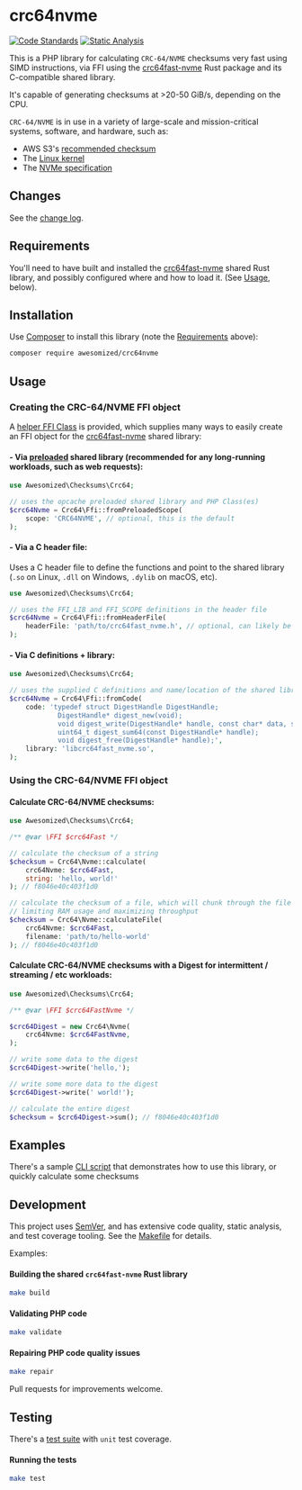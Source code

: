 # crc64nvme
[![Code Standards](https://github.com/awesomized/crc64nvme/actions/workflows/code-standards.yml/badge.svg?branch=main)](https://github.com/awesomized/crc64nvme/actions/workflows/code-standards.yml)
[![Static Analysis](https://github.com/awesomized/crc64nvme/actions/workflows/static-analysis.yml/badge.svg?branch=main)](https://github.com/awesomized/crc64nvme/actions/workflows/static-analysis.yml)

This is a PHP library for calculating `CRC-64/NVME` checksums very fast using SIMD instructions, via FFI using the [crc64fast-nvme](https://github.com/awesomized/crc64fast-nvme) Rust package and its C-compatible shared library.

It's capable of generating checksums at >20-50 GiB/s, depending on the CPU.

`CRC-64/NVME` is in use in a variety of large-scale and mission-critical systems, software, and hardware, such as:
- AWS S3's [recommended checksum](https://docs.aws.amazon.com/AmazonS3/latest/userguide/checking-object-integrity.html)
- The [Linux kernel](https://github.com/torvalds/linux/blob/786c8248dbd33a5a7a07f7c6e55a7bfc68d2ca48/lib/crc64.c#L66-L73)
- The [NVMe specification](https://nvmexpress.org/wp-content/uploads/NVM-Express-NVM-Command-Set-Specification-1.0d-2023.12.28-Ratified.pdf)

## Changes

See the [change log](CHANGELOG.md).

## Requirements

You'll need to have built and installed the [crc64fast-nvme](https://github.com/awesomized/crc64fast-nvme) shared Rust library, and possibly configured where and how to load it. (See [Usage](#Usage), below).

## Installation

Use [Composer](https://getcomposer.org) to install this library (note the [Requirements](#Requirements) above):

```bash
composer require awesomized/crc64nvme
```


## Usage

### Creating the CRC-64/NVME FFI object 

A [helper FFI Class](src/Ffi.php) is provided, which supplies many ways to easily create an FFI object for the [crc64fast-nvme](https://github.com/awesomized/crc64fast-nvme) shared library:

#### - Via [preloaded](https://www.php.net/manual/en/ffi.examples-complete.php) shared library (recommended for any long-running workloads, such as web requests):
```php
use Awesomized\Checksums\Crc64;

// uses the opcache preloaded shared library and PHP Class(es)
$crc64Nvme = Crc64\Ffi::fromPreloadedScope(
    scope: 'CRC64NVME', // optional, this is the default
);
```

#### - Via a C header file:
Uses a C header file to define the functions and point to the shared library (`.so` on Linux, `.dll` on Windows, `.dylib` on macOS, etc).

```php
use Awesomized\Checksums\Crc64;

// uses the FFI_LIB and FFI_SCOPE definitions in the header file
$crc64Nvme = Crc64\Ffi::fromHeaderFile(
    headerFile: 'path/to/crc64fast_nvme.h', // optional, can likely be inferred from the OS
);
```

#### - Via C definitions + library:
```php
use Awesomized\Checksums\Crc64;

// uses the supplied C definitions and name/location of the shared library
$crc64Nvme = Crc64\Ffi::fromCode(
    code: 'typedef struct DigestHandle DigestHandle;
            DigestHandle* digest_new(void);
            void digest_write(DigestHandle* handle, const char* data, size_t len);
            uint64_t digest_sum64(const DigestHandle* handle);
            void digest_free(DigestHandle* handle);',
    library: 'libcrc64fast_nvme.so',
);
```
### Using the CRC-64/NVME FFI object

#### Calculate CRC-64/NVME checksums:
```php
use Awesomized\Checksums\Crc64;

/** @var \FFI $crc64Fast */

// calculate the checksum of a string
$checksum = Crc64\Nvme::calculate(
    crc64Nvme: $crc64Fast, 
    string: 'hello, world!'
); // f8046e40c403f1d0

// calculate the checksum of a file, which will chunk through the file optimally,
// limiting RAM usage and maximizing throughput
$checksum = Crc64\Nvme::calculateFile(
    crc64Nvme: $crc64Fast, 
    filename: 'path/to/hello-world'
); // f8046e40c403f1d0
```

#### Calculate CRC-64/NVME checksums with a Digest for intermittent / streaming / etc workloads:
```php
use Awesomized\Checksums\Crc64;

/** @var \FFI $crc64FastNvme */

$crc64Digest = new Crc64\Nvme(
    crc64Nvme: $crc64FastNvme,
);

// write some data to the digest
$crc64Digest->write('hello,');

// write some more data to the digest
$crc64Digest->write(' world!');

// calculate the entire digest
$checksum = $crc64Digest->sum(); // f8046e40c403f1d0
```

## Examples

There's a sample [CLI script](cli/calculate.php) that demonstrates how to use this library, or quickly calculate some checksums

## Development

This project uses [SemVer](https://semver.org), and has extensive code quality, static analysis, and test coverage tooling. See the [Makefile](Makefile) for details.

Examples:

#### Building the shared `crc64fast-nvme` Rust library
```bash
make build
``` 
#### Validating PHP code
```bash
make validate
``` 

#### Repairing PHP code quality issues
```bash
make repair
```

Pull requests for improvements welcome.

## Testing

There's a [test suite](tests/) with `unit` test coverage.

#### Running the tests

```bash
make test
```

